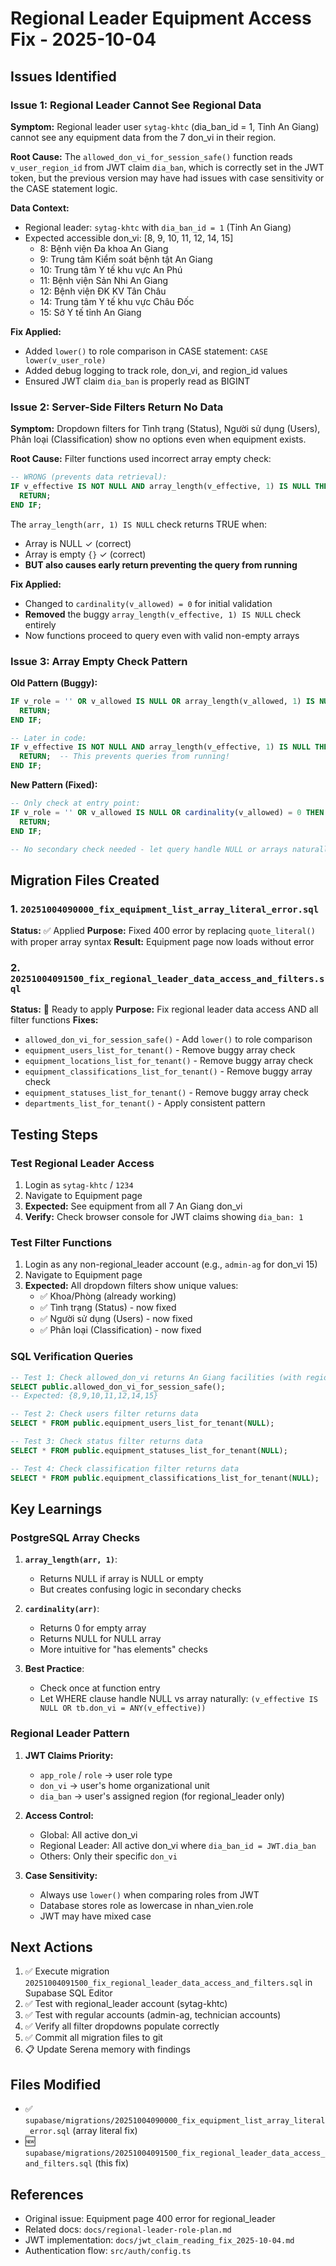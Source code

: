 # Regional Leader Equipment Access Fix - 2025-10-04

## Issues Identified

### Issue 1: Regional Leader Cannot See Regional Data
**Symptom:** Regional leader user `sytag-khtc` (dia_ban_id = 1, Tỉnh An Giang) cannot see any equipment data from the 7 don_vi in their region.

**Root Cause:** The `allowed_don_vi_for_session_safe()` function reads `v_user_region_id` from JWT claim `dia_ban`, which is correctly set in the JWT token, but the previous version may have had issues with case sensitivity or the CASE statement logic.

**Data Context:**
- Regional leader: `sytag-khtc` with `dia_ban_id = 1` (Tỉnh An Giang)
- Expected accessible don_vi: [8, 9, 10, 11, 12, 14, 15]
  - 8: Bệnh viện Đa khoa An Giang
  - 9: Trung tâm Kiểm soát bệnh tật An Giang
  - 10: Trung tâm Y tế khu vực An Phú
  - 11: Bệnh viện Sản Nhi An Giang
  - 12: Bệnh viện ĐK KV Tân Châu
  - 14: Trung tâm Y tế khu vực Châu Đốc
  - 15: Sở Y tế tỉnh An Giang

**Fix Applied:**
- Added `lower()` to role comparison in CASE statement: `CASE lower(v_user_role)`
- Added debug logging to track role, don_vi, and region_id values
- Ensured JWT claim `dia_ban` is properly read as BIGINT

### Issue 2: Server-Side Filters Return No Data
**Symptom:** Dropdown filters for Tình trạng (Status), Người sử dụng (Users), Phân loại (Classification) show no options even when equipment exists.

**Root Cause:** Filter functions used incorrect array empty check:
```sql
-- WRONG (prevents data retrieval):
IF v_effective IS NOT NULL AND array_length(v_effective, 1) IS NULL THEN
  RETURN;
END IF;
```

The `array_length(arr, 1) IS NULL` check returns TRUE when:
- Array is NULL ✓ (correct)
- Array is empty `{}` ✓ (correct)
- **BUT also causes early return preventing the query from running**

**Fix Applied:**
- Changed to `cardinality(v_allowed) = 0` for initial validation
- **Removed** the buggy `array_length(v_effective, 1) IS NULL` check entirely
- Now functions proceed to query even with valid non-empty arrays

### Issue 3: Array Empty Check Pattern
**Old Pattern (Buggy):**
```sql
IF v_role = '' OR v_allowed IS NULL OR array_length(v_allowed, 1) IS NULL THEN
  RETURN;
END IF;

-- Later in code:
IF v_effective IS NOT NULL AND array_length(v_effective, 1) IS NULL THEN
  RETURN;  -- This prevents queries from running!
END IF;
```

**New Pattern (Fixed):**
```sql
-- Only check at entry point:
IF v_role = '' OR v_allowed IS NULL OR cardinality(v_allowed) = 0 THEN
  RETURN;
END IF;

-- No secondary check needed - let query handle NULL or arrays naturally
```

## Migration Files Created

### 1. `20251004090000_fix_equipment_list_array_literal_error.sql`
**Status:** ✅ Applied
**Purpose:** Fixed 400 error by replacing `quote_literal()` with proper array syntax
**Result:** Equipment page now loads without error

### 2. `20251004091500_fix_regional_leader_data_access_and_filters.sql`
**Status:** 🔄 Ready to apply
**Purpose:** Fix regional leader data access AND all filter functions
**Fixes:**
- `allowed_don_vi_for_session_safe()` - Add `lower()` to role comparison
- `equipment_users_list_for_tenant()` - Remove buggy array check
- `equipment_locations_list_for_tenant()` - Remove buggy array check
- `equipment_classifications_list_for_tenant()` - Remove buggy array check
- `equipment_statuses_list_for_tenant()` - Remove buggy array check
- `departments_list_for_tenant()` - Apply consistent pattern

## Testing Steps

### Test Regional Leader Access
1. Login as `sytag-khtc` / `1234`
2. Navigate to Equipment page
3. **Expected:** See equipment from all 7 An Giang don_vi
4. **Verify:** Check browser console for JWT claims showing `dia_ban: 1`

### Test Filter Functions
1. Login as any non-regional_leader account (e.g., `admin-ag` for don_vi 15)
2. Navigate to Equipment page
3. **Expected:** All dropdown filters show unique values:
   - ✅ Khoa/Phòng (already working)
   - ✅ Tình trạng (Status) - now fixed
   - ✅ Người sử dụng (Users) - now fixed
   - ✅ Phân loại (Classification) - now fixed

### SQL Verification Queries
```sql
-- Test 1: Check allowed_don_vi returns An Giang facilities (with regional_leader JWT)
SELECT public.allowed_don_vi_for_session_safe();
-- Expected: {8,9,10,11,12,14,15}

-- Test 2: Check users filter returns data
SELECT * FROM public.equipment_users_list_for_tenant(NULL);

-- Test 3: Check status filter returns data
SELECT * FROM public.equipment_statuses_list_for_tenant(NULL);

-- Test 4: Check classification filter returns data
SELECT * FROM public.equipment_classifications_list_for_tenant(NULL);
```

## Key Learnings

### PostgreSQL Array Checks
1. **`array_length(arr, 1)`**:
   - Returns NULL if array is NULL or empty
   - But creates confusing logic in secondary checks
   
2. **`cardinality(arr)`**:
   - Returns 0 for empty array
   - Returns NULL for NULL array
   - More intuitive for "has elements" checks

3. **Best Practice**:
   - Check once at function entry
   - Let WHERE clause handle NULL vs array naturally: `(v_effective IS NULL OR tb.don_vi = ANY(v_effective))`

### Regional Leader Pattern
1. **JWT Claims Priority:**
   - `app_role` / `role` → user role type
   - `don_vi` → user's home organizational unit
   - `dia_ban` → user's assigned region (for regional_leader only)

2. **Access Control:**
   - Global: All active don_vi
   - Regional Leader: All active don_vi where `dia_ban_id = JWT.dia_ban`
   - Others: Only their specific `don_vi`

3. **Case Sensitivity:**
   - Always use `lower()` when comparing roles from JWT
   - Database stores role as lowercase in nhan_vien.role
   - JWT may have mixed case

## Next Actions

1. ✅ Execute migration `20251004091500_fix_regional_leader_data_access_and_filters.sql` in Supabase SQL Editor
2. ✅ Test with regional_leader account (sytag-khtc)
3. ✅ Test with regular accounts (admin-ag, technician accounts)
4. ✅ Verify all filter dropdowns populate correctly
5. ✅ Commit all migration files to git
6. 📋 Update Serena memory with findings

## Files Modified

- ✅ `supabase/migrations/20251004090000_fix_equipment_list_array_literal_error.sql` (array literal fix)
- 🆕 `supabase/migrations/20251004091500_fix_regional_leader_data_access_and_filters.sql` (this fix)

## References

- Original issue: Equipment page 400 error for regional_leader
- Related docs: `docs/regional-leader-role-plan.md`
- JWT implementation: `docs/jwt_claim_reading_fix_2025-10-04.md`
- Authentication flow: `src/auth/config.ts`
